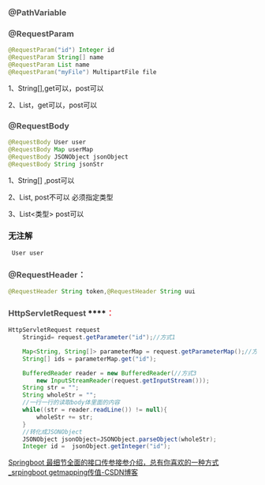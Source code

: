 ### **<font style="color:rgb(79, 79, 79);">@PathVariable</font>**
### **<font style="color:rgb(79, 79, 79);">@RequestParam</font>**
```java
@RequestParam("id") Integer id
@RequestParam String[] name
@RequestParam List name
@RequestParam("myFile") MultipartFile file
```

1、String[],get可以，post可以

2、List，get可以，post可以

### **<font style="color:rgb(79, 79, 79);">@RequestBody</font>**
```java
@RequestBody User user
@RequestBody Map userMap
@RequestBody JSONObject jsonObject
@RequestBody String jsonStr
```

1、String[] ,post可以

2、List,	post不可以	必须指定类型

3、List<类型>	post可以  


### 无注解
```java
 User user
```

### **<font style="color:rgb(79, 79, 79);">@RequestHeader：</font>**
```java
@RequestHeader String token,@RequestHeader String uui
```

### **<font style="color:rgb(79, 79, 79);">HttpServletRequest </font>****<font style="color:rgb(243, 59, 69);">：</font>**
```java
HttpServletRequest request
    Stringid= request.getParameter("id");//方式1

    Map<String, String[]> parameterMap = request.getParameterMap();//方式2
    String[] ids = parameterMap.get("id");

    BufferedReader reader = new BufferedReader(//方式3
        new InputStreamReader(request.getInputStream()));
    String str = "";
    String wholeStr = "";
    //一行一行的读取body体里面的内容
    while((str = reader.readLine()) != null){
        wholeStr += str;
    }
    //转化成JSONObject
    JSONObject jsonObject=JSONObject.parseObject(wholeStr);
    Integer id =  jsonObject.getInteger("id");
```







[Springboot 最细节全面的接口传参接参介绍，总有你喜欢的一种方式_srpingboot getmapping传值-CSDN博客](https://blog.csdn.net/qq_35387940/article/details/100151992)

